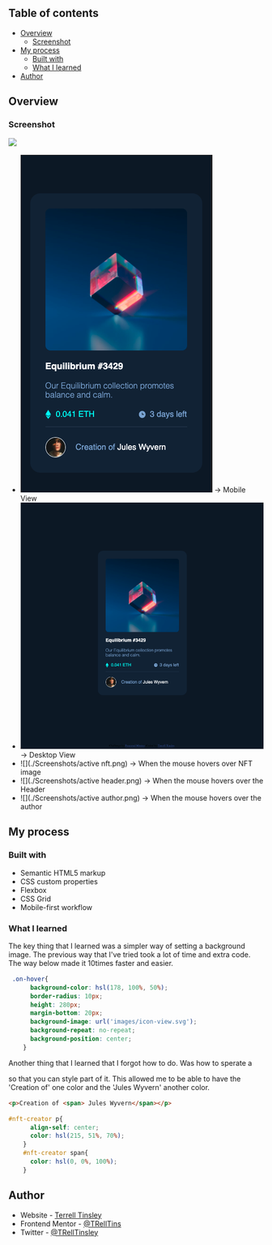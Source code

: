## Table of contents

- [Overview](#overview)
  - [Screenshot](#screenshot)
- [My process](#my-process)
  - [Built with](#built-with)
  - [What I learned](#what-i-learned)
- [Author](#author)

## Overview

### Screenshot

![](./screenshot.jpg)

- ![](./Screenshots/mobile.png) -> Mobile View
- ![](./Screenshots/desktop.png) -> Desktop View
- ![](./Screenshots/active nft.png) -> When the mouse hovers over NFT image
- ![](./Screenshots/active header.png) -> When the mouse hovers over the Header
- ![](./Screenshots/active author.png) -> When the mouse hovers over the author

## My process

### Built with

- Semantic HTML5 markup
- CSS custom properties
- Flexbox
- CSS Grid
- Mobile-first workflow

### What I learned

The key thing that I learned was a simpler way of setting a background image. The previous way that I've tried took a lot of time and extra code. The way below made it 10times faster and easier. 
``` CSS
 .on-hover{
      background-color: hsl(178, 100%, 50%);
      border-radius: 10px;
      height: 280px;
      margin-bottom: 20px;
      background-image: url('images/icon-view.svg');
      background-repeat: no-repeat;
      background-position: center;
    }
```
Another thing that I learned that I forgot how to do. Was how to sperate a <p> so that you can style part of it. This allowed me to be able to have the 'Creation of' one color and the 'Jules Wyvern' another color. 
``` HTML
<p>Creation of <span> Jules Wyvern</span></p>
```
``` CSS
#nft-creator p{
      align-self: center;
      color: hsl(215, 51%, 70%);
    }
    #nft-creator span{
      color: hsl(0, 0%, 100%);
    }
```

## Author

- Website - [Terrell Tinsley](https://www.ttinsley.dev)
- Frontend Mentor - [@TRellTins](https://www.frontendmentor.io/profile/TRellTins)
- Twitter - [@TRellTinsley](https://www.twitter.com/trelltinsley)
